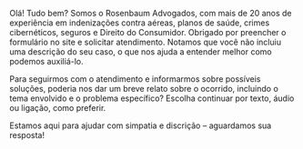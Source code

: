 Olá! Tudo bem? 
Somos o Rosenbaum Advogados, com mais de 20 anos de experiência em indenizações contra aéreas, planos de saúde, crimes cibernéticos, seguros e Direito do Consumidor. Obrigado por preencher o formulário no site e solicitar atendimento. Notamos que você não incluiu uma descrição do seu caso, o que nos ajuda a entender melhor como podemos auxiliá-lo. 

Para seguirmos com o atendimento e informarmos sobre possíveis soluções, poderia nos dar um breve relato sobre o ocorrido, incluindo o tema envolvido e o problema específico? 
Escolha continuar por texto, áudio ou ligação, como preferir. 

Estamos aqui para ajudar com simpatia e discrição – aguardamos sua resposta!
